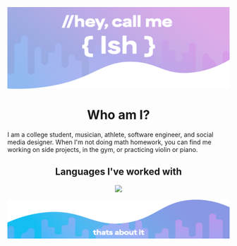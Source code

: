 <p align="center">
  <img src="https://github.com/IshmaelSanford/IshmaelSanford/blob/main/github%20bio.png" alt="IshmaelSanford logo">
 </p>

<h1 align="center">Who am I?</h1>

I am a college student, musician, athlete, software engineer, and social media designer. When I'm not doing math homework, you can find me working on side projects, in the gym, or practicing violin or piano. 

<h2 align="center">Languages I've worked with</h2>

<p align="center">
  <a href="[https://skillicons.dev](https://www.youtube.com/watch?v=dQw4w9WgXcQ&ab_channel=RickAstley)">
    <img src="https://skillicons.dev/icons?i=js,py,nodejs,html,css" />
  </a>
</p>

<p align="center">
  <img src="https://github.com/IshmaelSanford/IshmaelSanford/blob/main/github%20bio%20ending.png" alt="IshmaelSanford ender">
 </p>

<!--
**IshmaelSanford/IshmaelSanford** is a ✨ _special_ ✨ repository because its `README.md` (this file) appears on your GitHub profile.

Here are some ideas to get you started:

- 🔭 I’m currently working on ...
- 🌱 I’m currently learning ...
- 👯 I’m looking to collaborate on ...
- 🤔 I’m looking for help with ...
- 💬 Ask me about ...
- 📫 How to reach me: ...
- 😄 Pronouns: ...
- ⚡ Fun fact: ...
-->
